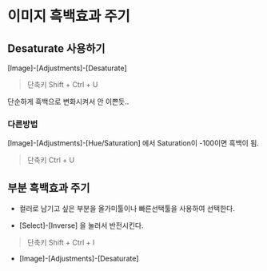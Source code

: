 # 이미지 흑백효과 주기

## Desaturate 사용하기

[Image]-[Adjustments]-[Desaturate]

> 단축키 Shift + Ctrl + U

단순하게 흑백으로 변화시켜서 안 이쁜듯..

### 다른방법

 [Image]-[Adjustments]-[Hue/Saturation] 에서 Saturation이 -100이면 흑백이 됨.

> 단축키 Ctrl + U

## 부분 흑백효과 주기

- 컬러로 남기고 싶은 부분을 올가미툴이나 빠른선택툴을 사용하여 선택한다.

- [Select]-[Inverse] 을 눌러서 반전시킨다.

> 단축키 Shift + Ctrl + I

- [Image]-[Adjustments]-[Desaturate]
